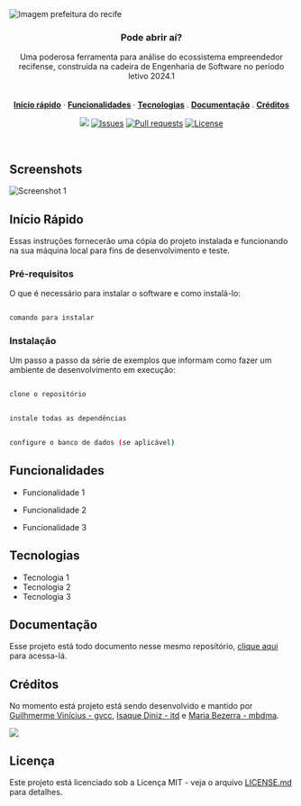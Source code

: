 <img align="center" src="https://github.com/user-attachments/assets/f5c2b48c-0faf-4925-b1d5-d73d790424cf" alt="Imagem prefeitura do recife">

<h3 align="center">Pode abrir aí?</h3>

<p align="center">
    Uma poderosa ferramenta para análise do ecossistema empreendedor recifense, construída na cadeira de Engenharia de Software no período letivo 2024.1
    <br />
    <!-- <a href="https://dub.co"><strong>Learn more »</strong></a> -->
    <br />
    <br />
    <a href="#Início Rápido"><strong>Início rápido</strong></a> ·
    <a href="#Funcionalidades"><strong>Funcionalidades</strong></a> ·
    <a href="#Tecnologias"><strong>Tecnologias</strong></a> .
    <a href="#Documentação"><strong>Documentação</strong></a> .
    <a href="#Créditos"><strong>Créditos</strong></a>
</p>

<p align="center">
  <img src="https://img.shields.io/badge/status-active-success.svg">
  <a href="https://github.com/isaquetdiniz/pode-abrir-ai-es-2024-1/issues"><img src="https://img.shields.io/github/issues/isaquetdiniz/pode-abrir-ai-es-2024-1.svg" alt="Issues"></a>
  <a href=""><img src="https://img.shields.io/github/issues-pr/isaquetdiniz/pode-abrir-ai-es-2024-1.svg" alt="Pull requests"></a>
  <a href="https://github.com/isaquetdiniz/pode-abrir-ai-es-2024-1/blob/main/LICENSE">
    <img src="https://img.shields.io/github/license/isaquetdiniz/pode-abrir-ai-es-2024-1?label=license&logo=github&color=f80&logoColor=fff" alt="License" />
  </a>
</p>

<br/>

## Screenshots
![Screenshot 1](link-para-screenshot.png)

## Início Rápido
Essas instruções fornecerão uma cópia do projeto instalada e funcionando na sua máquina local para fins de desenvolvimento e teste.

### Pré-requisitos
O que é necessário para instalar o software e como instalá-lo:

```bash

comando para instalar

```

### Instalação
Um passo a passo da série de exemplos que informam como fazer um ambiente de desenvolvimento em execução:

```bash

clone o repositório

```

```bash

instale todas as dependências

```

```bash

configure o banco de dados (se aplicável)

```

## Funcionalidades
- Funcionalidade 1

- Funcionalidade 2

- Funcionalidade 3

## Tecnologias
- Tecnologia 1
- Tecnologia 2
- Tecnologia 3

## Documentação
Esse projeto está todo documento nesse mesmo reposítório, [clique aqui](/docs) para acessa-lá.

## Créditos
No momento está projeto está sendo desenvolvido e mantido por [Guilhmerme Vinícius - gvcc](https://github.com/GUIBA4), [Isaque Diniz - itd](https://github.com/isaquetdiniz) e [Maria Bezerra - mbdma](https://github.com/mariabdma).

<a href="https://github.com/isaquetdiniz/pode-abrir-ai-es-2024-1/graphs/contributors">
  <img src="https://contrib.rocks/image?repo=isaquetdiniz/pode-abrir-ai-es-2024-1" />
</a>

## Licença
Este projeto está licenciado sob a Licença MIT - veja o arquivo [LICENSE.md](LICENSE) para detalhes.
